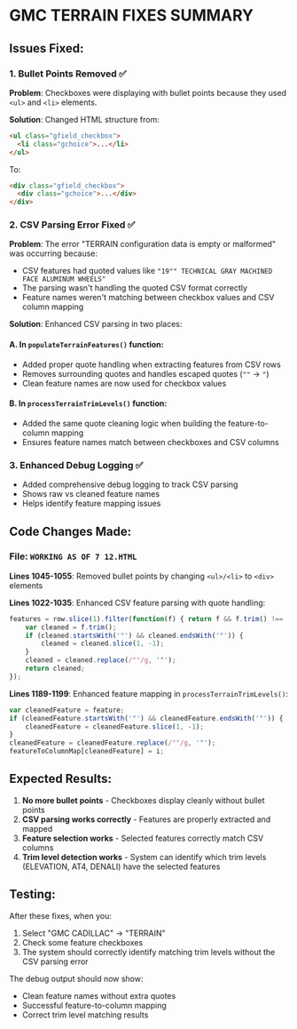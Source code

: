 # GMC TERRAIN FIXES SUMMARY

## Issues Fixed:

### 1. **Bullet Points Removed** ✅
**Problem**: Checkboxes were displaying with bullet points because they used `<ul>` and `<li>` elements.

**Solution**: Changed HTML structure from:
```html
<ul class="gfield_checkbox">
  <li class="gchoice">...</li>
</ul>
```
To:
```html
<div class="gfield_checkbox">
  <div class="gchoice">...</div>
</div>
```

### 2. **CSV Parsing Error Fixed** ✅
**Problem**: The error "TERRAIN configuration data is empty or malformed" was occurring because:
- CSV features had quoted values like `"19"" TECHNICAL GRAY MACHINED FACE ALUMINUM WHEELS"`
- The parsing wasn't handling the quoted CSV format correctly
- Feature names weren't matching between checkbox values and CSV column mapping

**Solution**: Enhanced CSV parsing in two places:

#### A. In `populateTerrainFeatures()` function:
- Added proper quote handling when extracting features from CSV rows
- Removes surrounding quotes and handles escaped quotes (`""` → `"`)
- Clean feature names are now used for checkbox values

#### B. In `processTerrainTrimLevels()` function:
- Added the same quote cleaning logic when building the feature-to-column mapping
- Ensures feature names match between checkboxes and CSV columns

### 3. **Enhanced Debug Logging** ✅
- Added comprehensive debug logging to track CSV parsing
- Shows raw vs cleaned feature names
- Helps identify feature mapping issues

## Code Changes Made:

### File: `WORKING AS OF 7 12.HTML`

**Lines 1045-1055**: Removed bullet points by changing `<ul>/<li>` to `<div>` elements

**Lines 1022-1035**: Enhanced CSV feature parsing with quote handling:
```javascript
features = row.slice(1).filter(function(f) { return f && f.trim() !== ''; }).map(function(f) {
    var cleaned = f.trim();
    if (cleaned.startsWith('"') && cleaned.endsWith('"')) {
        cleaned = cleaned.slice(1, -1);
    }
    cleaned = cleaned.replace(/""/g, '"');
    return cleaned;
});
```

**Lines 1189-1199**: Enhanced feature mapping in `processTerrainTrimLevels()`:
```javascript
var cleanedFeature = feature;
if (cleanedFeature.startsWith('"') && cleanedFeature.endsWith('"')) {
    cleanedFeature = cleanedFeature.slice(1, -1);
}
cleanedFeature = cleanedFeature.replace(/""/g, '"');
featureToColumnMap[cleanedFeature] = i;
```

## Expected Results:

1. **No more bullet points** - Checkboxes display cleanly without bullet points
2. **CSV parsing works correctly** - Features are properly extracted and mapped
3. **Feature selection works** - Selected features correctly match CSV columns
4. **Trim level detection works** - System can identify which trim levels (ELEVATION, AT4, DENALI) have the selected features

## Testing:

After these fixes, when you:
1. Select "GMC CADILLAC" → "TERRAIN" 
2. Check some feature checkboxes
3. The system should correctly identify matching trim levels without the CSV parsing error

The debug output should now show:
- Clean feature names without extra quotes
- Successful feature-to-column mapping
- Correct trim level matching results